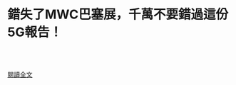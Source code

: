 # 錯失了MWC巴塞展，千萬不要錯過這份5G報告！

<!--more-->
<!--324-->
<br><br/>


[閱讀全文](https://mp.weixin.qq.com/s?__biz=MzU0MDY1MTQwNA==&mid=2247532416&idx=1&sn=36fe2d4b2ef22afa7f5016e1098847a4&chksm=fb37c563cc404c759062ac31afac4c4af2ff2aeb446df78980da4f8bc1a9797e38a5cad0eb4a&scene=21#wechat_redirect)
